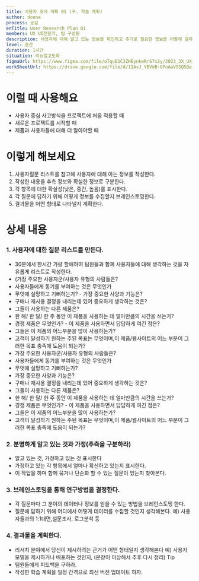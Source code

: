 ```yaml
---
title: 사용자 조사 계획 01 (구. 학습 계획)
author: donna
process: 공감
enTitle: User Research Plan 01
members: UX UI전문가, 팀 구성원
description: 사용자에 대해 알고 있는 정보를 확인하고 추가로 필요한 정보를 어떻게 알아낼 것인지 계획 하는 것
level: 중간
duration: 1시간
situation: 리뉴얼고도화
figmaUrl: https://www.figma.com/file/oTquE1C3ZHEynkeRrS7x2y/2023_3X_UX-Card_WorkSheet_Ver.3?node-id=11%3A86&t=S78VoafWiPUw20Ek-1
workSheetUrl: https://drive.google.com/file/d/11AsJ_YBVmB-GPnAaVSSQ5Qe-oT_hR8aR/view?usp=sharing
---
```

<!-- 프로세스별 보기: 공감, 설계, 프로토타입, 테스트 -->
<!--duration은 분단위로 숫자만 적어주세요-->
<!--level: 쉬움, 중간, 어려움-->

# 이럴 때 사용해요

- 사용자 중심 사고방식을 프로젝트에 처음 적용할 때
- 새로운 프로젝트를 시작할 때
- 제품과 사용자들에 대해 더 알아야할 때

# 이렇게 해보세요

1. 사용자질문 리스트를 참고해 사용자에 대해 아는 정보를 작성한다.
2. 작성한 내용을 추측 정보와 확실한 정보로 구분한다.
3. 각 항목에 대한 확실성(낮은, 중간, 높음)를 표시한다.
4. 각 질문에 답하기 위해 어떻게 정보를 수집할지 브레인스토밍한다.
5. 결과물을 어떤 형태로 나타낼지 계획한다.

# 상세 내용

### 1. 사용자에 대한 질문 리스트를 만든다.
- 30분에서 한시간 가량 할애하여 팀원들과 함께 사용자들에 대해 생각하는 것을 자유롭게 리스트로 작성한다. 
- (가장 주요한 사용자군/사용자 유형의 사람들은? 
- 사용자들에게 동기를 부여하는 것은 무엇인가 
- 무엇에 실망하고 기뻐하는가? - 가장 중요한 사양과 기능은? 
- 구매나 재사용 결정을 내리는데 있어 중요하게 생각하는 것은? 
- 그들이 사용하는 다른 제품은? 
- 한 해/ 한 달/ 한 주 동안 이 제품을 사용하는 데 얼마만큼의 시간을 쓰는가? 
- 경쟁 제품은 무엇인가? - 이 제품을 사용하면서 답답하게 여긴 점은? 
- 그들은 이 제품의 어느부분을 많이 사용하는가? 
- 고객이 달성하기 원하는 주된 목표는 무엇이며,이 제품/웹사이트의 어느 부분이 그러한 목표 충족에 도움이 되는가? 
- 가장 주요한 사용자군/사용자 유형의 사람들은? 
- 사용자들에게 동기를 부여하는 것은 무엇인가 
- 무엇에 실망하고 기뻐하는가? 
- 가장 중요한 사양과 기능은? 
- 구매나 재사용 결정을 내리는데 있어 중요하게 생각하는 것은? 
- 그들이 사용하는 다른 제품은? 
- 한 해/ 한 달/ 한 주 동안 이 제품을 사용하는 데 얼마만큼의 시간을 쓰는가? 
- 경쟁 제품은 무엇인가? - 이 제품을 사용하면서 답답하게 여긴 점은? 
- 그들은 이 제품의 어느부분을 많이 사용하는가? 
- 고객이 달성하기 원하는 주된 목표는 무엇이며,이 제품/웹사이트의 어느 부분이 그러한 목표 충족에 도움이 되는가? 

### 2. 분명하게 알고 있는 것과 가정(추측을 구분하라) 
- 알고 있는 것, 가정하고 있는 것 표시한다 
- 가정하고 있는 각 항목에서 얼마나 확신하고 있는지 표시한다. 
- 이 작업을 하며 함께 묶거나 단순화 할 수 있는 질문이 있는지 찾아본다. 

### 3. 브레인스토밍을 통해 연구방법을 결정한다. 
- 각 질문마다 그 분야의 데이터나 정보를 얻을 수 있는 방법을 브레인스토밍 한다. 
- 질문에 답하기 위해 어디에서 어떻게 데이터를 수집할 것인지 생각해본다. 예) 사용자들과의 1:1대면,설문조사, 로그분석 등 

### 4. 결과물을 계획한다. 
- 리서치 분야에서 당신이 제시하려는 근거가 어떤 형태일지 생각해본다 예) 사용자 모델을 제시하거나 배포하는 것인지, (문장이 이상해서 추후 다시 정리)
Tip
- 팀원들에게 피드백을 구하라.
- 작성한 학습 계획을 일정 간격으로 최신 버전 업데이트 하자.

<!--
<iframe width="1044" height="587" src="https://www.youtube.com/embed/eUQFtpxet1k" frameborder="0" allow="accelerometer; autoplay; encrypted-media; gyroscope; picture-in-picture" allowfullscreen></iframe>
-->

